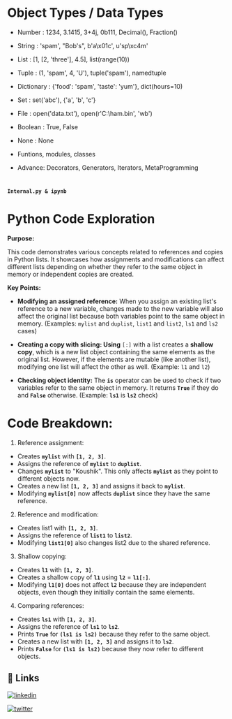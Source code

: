 # Object Types / Data Types

- Number : 1234, 3.1415, 3+4j, 0b111, Decimal(), Fraction()
- String : 'spam', "Bob's", b'a\x01c', u'sp\xc4m'
- List : [1, [2, 'three'], 4.5], list(range(10))
- Tuple : (1, 'spam', 4, 'U'), tuple('spam'), namedtuple
- Dictionary : {'food': 'spam', 'taste': 'yum'}, dict(hours=10)

- Set : set('abc'), {'a', 'b', 'c'}

- File : open('data.txt'), open(r'C:\ham.bin', 'wb')

- Boolean : True, False
- None : None
- Funtions, modules, classes

- Advance: Decorators, Generators, Iterators, MetaProgramming

#
**` Internal.py & ipynb `**

# Python Code Exploration



**Purpose:**

This code demonstrates various concepts related to references and copies in Python lists. It showcases how assignments and modifications can affect different lists depending on whether they refer to the same object in memory or independent copies are created.

**Key Points:**

- **Modifying an assigned reference:** When you assign an existing list's reference to a new variable, changes made to the new variable will also affect the original list because both variables point to the same object in memory. (Examples: `mylist` and `duplist`, `list1` and `list2`, `ls1` and `ls2` cases)

- **Creating a copy with slicing: Using** `[:]` with a list creates a **shallow copy**, which is a new list object containing the same elements as the original list. However, if the elements are mutable (like another list), modifying one list will affect the other as well. (Example: `l1` and `l2`)

- **Checking object identity:** The **`is`** operator can be used to check if two variables refer to the same object in memory. It returns **`True`** if they do and **`False`** otherwise. (Example: **`ls1`** is **`ls2`** check)

# Code Breakdown:
1. Reference assignment:
- Creates **`mylist`** with **`[1, 2, 3]`**.
- Assigns the reference of **`mylist`** to **`duplist`**.
- Changes **`mylist`** to "Koushik". This only affects **`mylist`** as they point to different objects now.
- Creates a new list **`[1, 2, 3]`** and assigns it back to **`mylist`**. 
- Modifying **`mylist[0]`** now affects **`duplist`** since they have the same reference.


2. Reference and modification:

- Creates list1 with **`[1, 2, 3]`**.
- Assigns the reference of **`list1`** to **`list2`**.
- Modifying **`list1[0]`** also changes list2 due to the shared reference.

3. Shallow copying:

- Creates **`l1`** with **`[1, 2, 3]`**.
- Creates a shallow copy of **`l1`** using **`l2`** = **`l1[:]`**.
- Modifying **`l1[0]`** does not affect **`l2`** because they are independent objects, even though they initially contain the same elements.

4. Comparing references:

- Creates **`ls1`** with **`[1, 2, 3]`**.
- Assigns the reference of **`ls1`** to **`ls2`**.
- Prints **`True`** for **`(ls1 is ls2)`** because they refer to the same object.
- Creates a new list with **`[1, 2, 3]`** and assigns it to **`ls2`**.
- Prints **`False`** for **`(ls1 is ls2)`** because they now refer to different objects.


## 🔗 Links

[![linkedin](https://img.shields.io/badge/linkedin-0A66C2?style=for-the-badge&logo=linkedin&logoColor=white)](https://www.linkedin.com/in/koushik-chowdhury-259943253/)

[![twitter](https://img.shields.io/badge/facebook-1DA1F2?style=for-the-badge&logo=facebook&logoColor=white)](https://www.facebook.com/koushik.chowdhury.3551/)